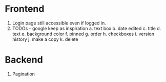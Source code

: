 # Frontend
1. Login page still accessible even if logged in. 
2. TODOs - google keep as inspiration
  a. text box
  b. date edited
  c. title
  d. text
  e. background color
  f. pinned
  g. order
  h. checkboxes
  i. version history
  j. make a copy
  k. delete

# Backend
1. Pagination
